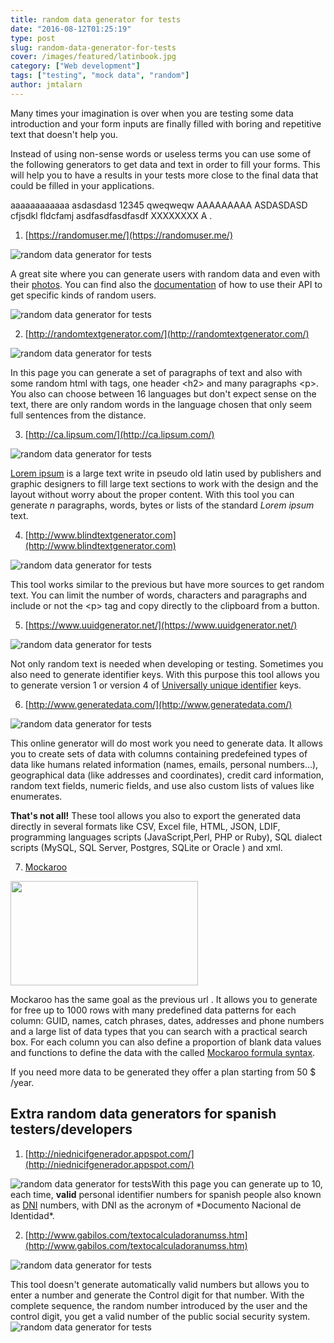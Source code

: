 ```yaml
---
title: random data generator for tests
date: "2016-08-12T01:25:19"
type: post
slug: random-data-generator-for-tests
cover: /images/featured/latinbook.jpg
category: ["Web development"]
tags: ["testing", "mock data", "random"]
author: jmtalarn
---
```


Many times your imagination is over when you are testing some data introduction and your form inputs are finally filled with boring and repetitive text that doesn't help you.

Instead of using non-sense words or useless terms you can use some of the following generators to get data and text in order to fill your forms. This will help you to have a results in your tests more close to the final data that could be filled in your applications.

<!--more-->

<warning> aaaaaaaaaaaa asdasdasd 12345 qweqweqw AAAAAAAAA ASDASDASD cfjsdkl fldcfamj asdfasdfasdfasdf XXXXXXXX A .</warning>

1. [https://randomuser.me/](https://randomuser.me/)

<img title="" src="../images/Random-User-Generator-_-Home.png" alt="random data generator for tests" />

A great site where you can generate users with random data and even with their [photos](https://randomuser.me/photos). You can find also the [documentation](https://randomuser.me/documentation) of how to use their API to get specific kinds of random users.

<img title="" src="../images/Random-User-Generator-_-Photos.png" alt="random data generator for tests" />

2. [http://randomtextgenerator.com/](http://randomtextgenerator.com/)

<img title="" src="../images/Get-random-text-for-web-or-typography-1.png" alt="random data generator for tests" />

In this page you can generate a set of paragraphs of text and also with some random html with tags, one header &lt;h2&gt; and many paragraphs &lt;p&gt;. You also can choose between 16 languages but don't expect sense on the text, there are only random words in the language chosen that only seem full sentences from the distance.

3. [http://ca.lipsum.com/](http://ca.lipsum.com/)

<img title="" src="../images/Lorem-Ipsum---All-the-facts---Lipsum-generator.png" alt="random data generator for tests" />

[Lorem ipsum](https://en.wikipedia.org/wiki/Lorem_ipsum) is a large text write in pseudo old latin used by publishers and graphic designers to fill large text sections to work with the design and the layout without worry about the proper content. With this tool you can generate _n_ paragraphs, words, bytes or lists of the standard _Lorem ipsum_ text.

4. [http://www.blindtextgenerator.com](http://www.blindtextgenerator.com)

<img title="" src="../images/BlindText-Generator-_-Lorem-ipsum-for-webdesigners-__.png" alt="random data generator for tests" />

This tool works similar to the previous but have more sources to get random text. You can limit the number of words, characters and paragraphs and include or not the &lt;p&gt; tag and copy directly to the clipboard from a button.

5. [https://www.uuidgenerator.net/](https://www.uuidgenerator.net/)

<img title="" src="../images/Online-UUID-Generator-Tool.png" alt="random data generator for tests" />

Not only random text is needed when developing or testing. Sometimes you also need to generate identifier keys. With this purpose this tool allows you to generate version 1 or version 4 of [Universally unique identifier](https://en.wikipedia.org/wiki/Universally_unique_identifier) keys.

6. [http://www.generatedata.com/](http://www.generatedata.com/)

<img title="" src="../images/Generatedata_com.png" alt="random data generator for tests" />

This online generator will do most work you need to generate data. It allows you to create sets of data with columns containing predefeined types of data like humans related information (names, emails, personal numbers...), geographical data (like addresses and coordinates), credit card information, random text fields, numeric fields, and use also custom lists of values like enumerates.

**That's not all!** These tool allows you also to export the generated data directly in several formats like CSV, Excel file, HTML, JSON, LDIF, programming languages scripts (JavaScript,Perl, PHP or Ruby), SQL dialect scripts (MySQL, SQL Server, Postgres, SQLite or Oracle ) and xml.

7. [Mockaroo](https://mockaroo.com/)

<img class="size-medium aligncenter" src="../images/Mockaroo-Random-Data-Generator-_-CSV-_-JSON-_-SQL-_-Excel-300x167.png" alt="" width="300" height="167" />

Mockaroo has the same goal as the previous url . It allows you to generate for free up to 1000 rows with many predefined data patterns for each column: GUID, names, catch phrases, dates, addresses and phone numbers and a large list of data types that you can search with a practical search box. For each column you can also define a proportion of blank data values and functions to define the data with the called [Mockaroo formula syntax](https://mockaroo.com/help/formulas).

If you need more data to be generated they offer a plan starting from 50 $ /year.

<h2>Extra random data generators for spanish testers/developers</h2>

1. [http://niednicifgenerador.appspot.com/](http://niednicifgenerador.appspot.com/)

<img title="" src="../images/Herramienta-generaci-n-aleatoria-de-documentos-DNI--NIE-y-CIF-online.png" alt="random data generator for tests" />With this page you can generate up to 10, each time, **valid** personal identifier numbers for spanish people also known as [DNI](https://en.wikipedia.org/wiki/Documento_Nacional_de_Identidad) numbers, with DNI as the acronym of \*Documento Nacional de Identidad\*.

2. [http://www.gabilos.com/textocalculadoranumss.htm](http://www.gabilos.com/textocalculadoranumss.htm)

<img title="" src="../images/calculadoranumss.png" alt="random data generator for tests" />

This tool doesn't generate automatically valid numbers but allows you to enter a number and generate the Control digit for that number. With the complete sequence, the random number introduced by the user and the control digit, you get a valid number of the public social security system.
<img src="../images/y7Hm9.jpg" alt="random data generator for tests" />
